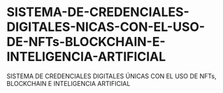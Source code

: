 # SISTEMA-DE-CREDENCIALES-DIGITALES-NICAS-CON-EL-USO-DE-NFTs-BLOCKCHAIN-E-INTELIGENCIA-ARTIFICIAL
SISTEMA DE CREDENCIALES DIGITALES ÚNICAS CON EL USO DE NFTs, BLOCKCHAIN E INTELIGENCIA ARTIFICIAL
